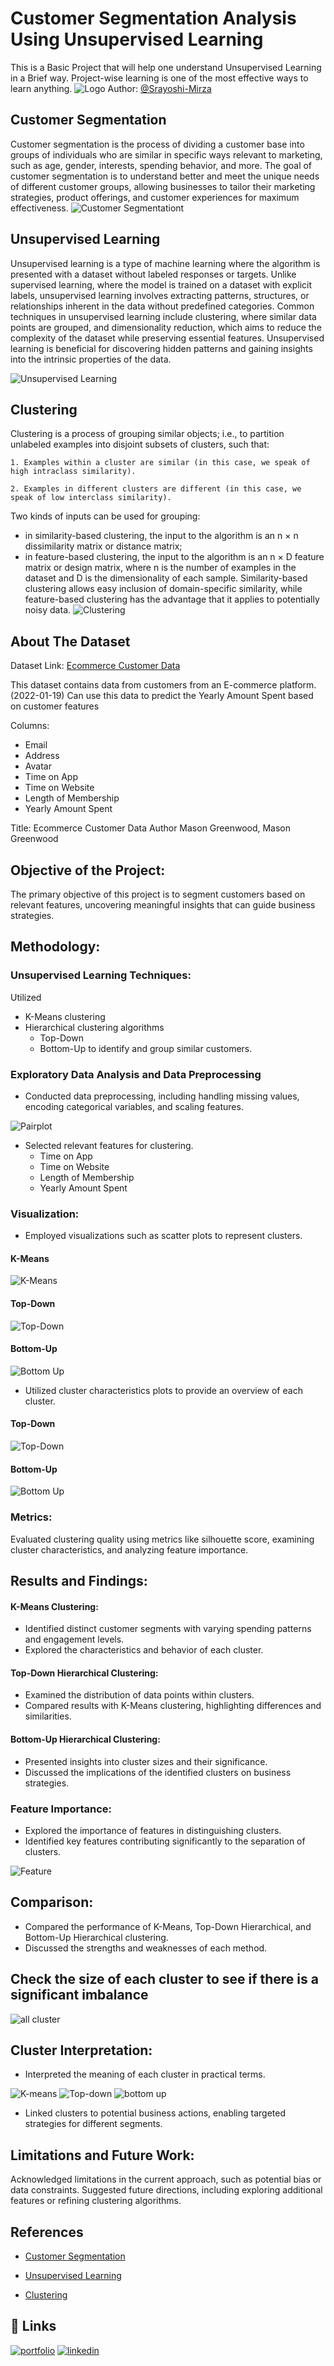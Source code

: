 # Customer Segmentation Analysis Using Unsupervised Learning

This is a Basic Project that will help one understand Unsupervised Learning in a Brief way. Project-wise learning is one of the most effective ways to learn anything.
![Logo](https://github.com/Srayoshi-Mirza/Srayoshi-mirza.github.io/blob/main/uploads/srayoshi-logo-01.png)
Author: [@Srayoshi-Mirza](https://github.com/Srayoshi-Mirza)
## Customer Segmentation

Customer segmentation is the process of dividing a customer base into groups of individuals who are similar in specific ways relevant to marketing, such as age, gender, interests, spending behavior, and more. The goal of customer segmentation is to understand better and meet the unique needs of different customer groups, allowing businesses to tailor their marketing strategies, product offerings, and customer experiences for maximum effectiveness.
![Customer Segmentationt](https://i.ytimg.com/vi/zPJtDohab-g/maxresdefault.jpg)

## Unsupervised Learning

Unsupervised learning is a type of machine learning where the algorithm is presented with a dataset without labeled responses or targets. Unlike supervised learning, where the model is trained on a dataset with explicit labels, unsupervised learning involves extracting patterns, structures, or relationships inherent in the data without predefined categories. Common techniques in unsupervised learning include clustering, where similar data points are grouped, and dimensionality reduction, which aims to reduce the complexity of the dataset while preserving essential features. Unsupervised learning is beneficial for discovering hidden patterns and gaining insights into the intrinsic properties of the data.

![Unsupervised Learning](https://miro.medium.com/v2/resize:fit:640/format:webp/1*Iihw0V-r0raMMtcDTFGGQA.png)

## Clustering
Clustering is a process of grouping similar objects; i.e., to partition unlabeled examples into disjoint subsets of clusters, such that:

    1. Examples within a cluster are similar (in this case, we speak of high intraclass similarity).

    2. Examples in different clusters are different (in this case, we speak of low interclass similarity).
Two kinds of inputs can be used for grouping:

- in similarity-based clustering, the input to the algorithm is an n × n dissimilarity matrix or distance matrix;
- in feature-based clustering, the input to the algorithm is an n × D feature matrix or design matrix, where n is the number of examples in the dataset and D is the dimensionality of each sample.
Similarity-based clustering allows easy inclusion of domain-specific similarity, while feature-based clustering has the advantage that it applies to potentially noisy data.
![Clustering](https://media.geeksforgeeks.org/wp-content/uploads/merge3cluster.jpg)

## About The Dataset

Dataset Link: [Ecommerce Customer Data](https://www.kaggle.com/datasets/iabdulw/ecommerce-customer-data)

This dataset contains data from customers from an E-commerce platform. (2022-01-19)
Can use this data to predict the Yearly Amount Spent based on customer features

Columns:
- Email
- Address
- Avatar
- Time on App
- Time on Website
- Length of Membership
- Yearly Amount Spent

Title: Ecommerce Customer Data
    Author Mason Greenwood, Mason Greenwood


## Objective of the Project:
The primary objective of this project is to segment customers based on relevant features, uncovering meaningful insights that can guide business strategies.

## Methodology:
### Unsupervised Learning Techniques:

Utilized
- K-Means clustering
- Hierarchical clustering algorithms
    - Top-Down
    - Bottom-Up
to identify and group similar customers.

### Exploratory Data Analysis and Data Preprocessing
- Conducted data preprocessing, including handling missing values, encoding categorical variables, and scaling features.

![Pairplot](https://github.com/Srayoshi-Mirza/Customer-Segmentation-Unsupervised-Learning-/blob/main/Screenshots/EDA%20Pairplot.png)

- Selected relevant features for clustering.
    - Time on App
    - Time on Website
    - Length of Membership
    - Yearly Amount Spent
### Visualization:

- Employed visualizations such as scatter plots to represent clusters.
#### K-Means
![K-Means](https://github.com/Srayoshi-Mirza/Customer-Segmentation-Unsupervised-Learning-/blob/main/Screenshots/K-Mean%20Cluster.png)

#### Top-Down
![Top-Down](https://github.com/Srayoshi-Mirza/Customer-Segmentation-Unsupervised-Learning-/blob/main/Screenshots/Top%20Down%20Cluster.png)

#### Bottom-Up
![Bottom Up](https://github.com/Srayoshi-Mirza/Customer-Segmentation-Unsupervised-Learning-/blob/main/Screenshots/bottom%20up%20cluster.png)

- Utilized cluster characteristics plots to provide an overview of each cluster.

#### Top-Down
![Top-Down](https://github.com/Srayoshi-Mirza/Customer-Segmentation-Unsupervised-Learning-/blob/main/Screenshots/Top-Down%20dendrogram.png)

#### Bottom-Up
![Bottom Up](https://github.com/Srayoshi-Mirza/Customer-Segmentation-Unsupervised-Learning-/blob/main/Screenshots/bottom%20up%20dendrogram.png)

### Metrics:

Evaluated clustering quality using metrics like silhouette score, examining cluster characteristics, and analyzing feature importance.

## Results and Findings:
#### K-Means Clustering:

- Identified distinct customer segments with varying spending patterns and engagement levels.
- Explored the characteristics and behavior of each cluster.
#### Top-Down Hierarchical Clustering:

- Examined the distribution of data points within clusters.
- Compared results with K-Means clustering, highlighting differences and similarities.
#### Bottom-Up Hierarchical Clustering:

- Presented insights into cluster sizes and their significance.
- Discussed the implications of the identified clusters on business strategies.
### Feature Importance:
- Explored the importance of features in distinguishing clusters.
- Identified key features contributing significantly to the separation of clusters.

![Feature](https://github.com/Srayoshi-Mirza/Customer-Segmentation-Unsupervised-Learning-/blob/main/Screenshots/Feature%20Importance.png)
## Comparison:
- Compared the performance of K-Means, Top-Down Hierarchical, and Bottom-Up Hierarchical clustering.
- Discussed the strengths and weaknesses of each method.

## Check the size of each cluster to see if there is a significant imbalance
![all cluster](https://github.com/Srayoshi-Mirza/Customer-Segmentation-Unsupervised-Learning-/blob/main/Screenshots/All%20clusters.png)

## Cluster Interpretation:
- Interpreted the meaning of each cluster in practical terms.

![K-means](https://github.com/Srayoshi-Mirza/Customer-Segmentation-Unsupervised-Learning-/blob/main/Screenshots/k-means%20feature.png)
![Top-down](https://github.com/Srayoshi-Mirza/Customer-Segmentation-Unsupervised-Learning-/blob/main/Screenshots/top%20down%20features.png)
![bottom up](https://github.com/Srayoshi-Mirza/Customer-Segmentation-Unsupervised-Learning-/blob/main/Screenshots/bottom%20up%20feature.png)

- Linked clusters to potential business actions, enabling targeted strategies for different segments.
## Limitations and Future Work:
Acknowledged limitations in the current approach, such as potential bias or data constraints.
Suggested future directions, including exploring additional features or refining clustering algorithms.


## References

 - [Customer Segmentation](https://www.youtube.com/watch?app=desktop&v=zPJtDohab-g)

 - [Unsupervised Learning](https://medium.com/analytics-vidhya/beginners-guide-to-unsupervised-learning-76a575c4e942)
 - [Clustering](https://www.geeksforgeeks.org/clustering-in-machine-learning/)



## 🔗 Links
[![portfolio](https://img.shields.io/badge/my_portfolio-000?style=for-the-badge&logo=ko-fi&logoColor=white)](https://srayoshi-mirza.github.io)
[![linkedin](https://img.shields.io/badge/linkedin-0A66C2?style=for-the-badge&logo=linkedin&logoColor=white)](https://www.linkedin.com/in/srayoshi-mirza/)



